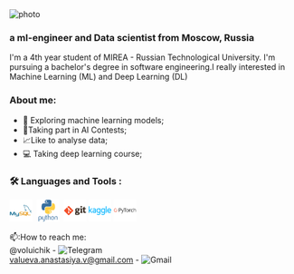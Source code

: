 
<img width="600" height="400" alt="photo" src="https://github.com/VoLuIcHiK/VoLuIcHiK/assets/90902903/399348fc-5f38-469e-b681-02563a3ba5ab">

### a ml-engineer and Data scientist from Moscow, Russia

I'm a 4th year student of MIREA - Russian Technological University. I'm pursuing a bachelor's degree in software engineering.I really interested in Machine Learning (ML) and Deep Learning (DL)

### About me:
- 📖 Exploring machine learning models;
- 🥇Taking part in AI Contests;
- 📈Like to analyse data;
- 💻 Taking deep learning course;

### :hammer_and_wrench: Languages and Tools :
<div>
  <img src="https://github.com/devicons/devicon/blob/master/icons/mysql/mysql-original-wordmark.svg" title="MySQL"  alt="MySQL" width="40" height="40"/>&nbsp;
  <img src="https://github.com/devicons/devicon/blob/master/icons/python/python-original-wordmark.svg" title="Python" alt="Puthon" width="40" height="40"/>&nbsp;
  <img src="https://github.com/devicons/devicon/blob/master/icons/git/git-original-wordmark.svg" title="Git" **alt="Git" width="40" height="40"/>
  <img src="https://github.com/devicons/devicon/blob/master/icons/kaggle/kaggle-original-wordmark.svg" title="Kaggle" **alt="Kaggle" width="40" height="40"/>
  <img src="https://github.com/devicons/devicon/blob/master/icons/pytorch/pytorch-original-wordmark.svg" title="Pytorch" **alt="Pytorch" width="40" 
  <img src="https://github.com/devicons/devicon/blob/master/icons/pandas/pandas-original-wordmark.svg" title="Pandas" **alt="Pandas" width="40" height="40"/>
</div>

📫:How to reach me:\
@voluichik - ![Telegram](https://img.shields.io/badge/Telegram-2CA5E0?style=for-the-badge&logo=telegram&logoColor=white)\
valueva.anastasiya.v@gmail.com - ![Gmail](https://img.shields.io/badge/Gmail-D14836?style=for-the-badge&logo=gmail&logoColor=white)

